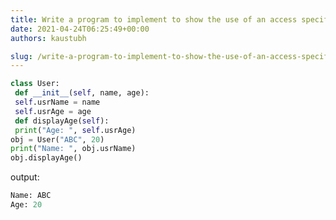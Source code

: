 ```yaml
---
title: Write a program to implement to show the use of an access specifier.
date: 2021-04-24T06:25:49+00:00
authors: kaustubh

slug: /write-a-program-to-implement-to-show-the-use-of-an-access-specifier/
---
```

```python title="file.py"
class User:
 def __init__(self, name, age):
 self.usrName = name
 self.usrAge = age
 def displayAge(self):
 print("Age: ", self.usrAge)
obj = User("ABC", 20)
print("Name: ", obj.usrName)
obj.displayAge()
```

output:

```python title="Output"
Name: ABC
Age: 20
```